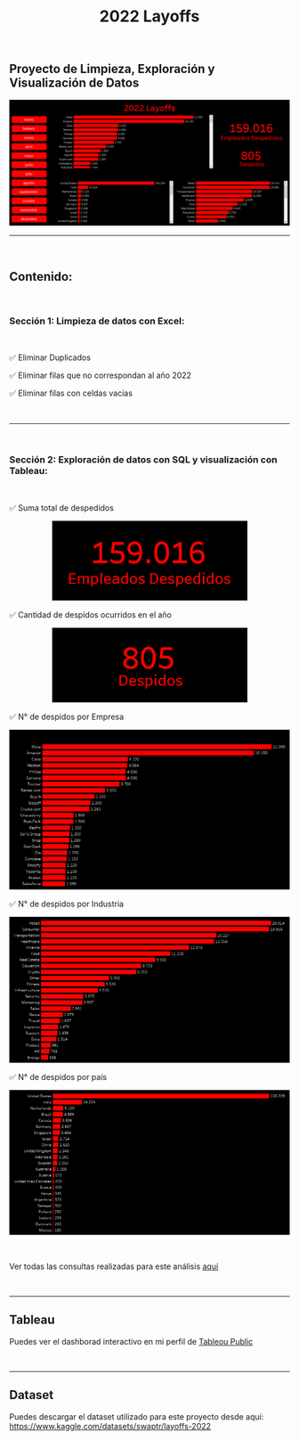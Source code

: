 
<h1 align="center">2022 Layoffs</h1>


<br>

## Proyecto de Limpieza, Exploración y Visualización de Datos

<p align="center"><img src="screenshots\tableau_dashboard.png"/></p> 

---

<br>

## Contenido:

<br>

### Sección 1: Limpieza de datos con Excel:

</br>

✅ Eliminar Duplicados

✅ Eliminar filas que no correspondan al año 2022

✅ Eliminar filas con celdas vacías


</br>

---

</br>


### Sección 2: Exploración de datos con SQL y visualización con Tableau:

</br>

✅ Suma total de despedidos

<p align="center"><img src="screenshots\empleados_despedidos.png"/></p> 

✅ Cantidad de despidos ocurridos en el año

<p align="center"><img src="screenshots\despidos.png"/></p> 

✅ N° de despidos por Empresa

<p align="center"><img src="screenshots\despidos_empresa.png"/></p> 

✅ N° de despidos por Industria

<p align="center"><img src="screenshots\despidos_industria.png"/></p> 

✅ N° de despidos por país

<p align="center"><img src="screenshots\despidos_pais.png"/></p> 

</br>

Ver todas las consultas realizadas para este análisis [aquí](https://github.com/cristiancampero/2022-Layoffs/blob/main/queries.sql)


</br>


---

## Tableau

Puedes ver el dashborad interactivo en mi perfil de [Tableou Public](https://public.tableau.com/app/profile/cristiancampero/viz/2020Layoffs/Dashboard1)


</br>

---

## Dataset

Puedes descargar el dataset utilizado para este proyecto desde aquí: https://www.kaggle.com/datasets/swaptr/layoffs-2022 
